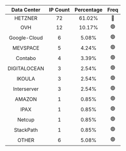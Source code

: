 | Data Center | IP Count | Percentage | Freq |
|:------------:|:--------:|:-----------:|:-----:|
| HETZNER | 72 | 61.02% | 🔴 |
| OVH | 12 | 10.17% | 🟢 |
| Google-Cloud | 6 | 5.08% | 🟢 |
| MEVSPACE | 5 | 4.24% | 🟢 |
| Contabo | 4 | 3.39% | 🟢 |
| DIGITALOCEAN | 3 | 2.54% | 🟢 |
| IKOULA | 3 | 2.54% | 🟢 |
| Interserver | 3 | 2.54% | 🟢 |
| AMAZON | 1 | 0.85% | 🟢 |
| IPAX | 1 | 0.85% | 🟢 |
| Netcup | 1 | 0.85% | 🟢 |
| StackPath | 1 | 0.85% | 🟢 |
| OTHER | 6 | 5.08% | 🟢 |